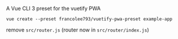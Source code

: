 A Vue CLI 3 preset for the vuetify PWA

```
vue create --preset francolee793/vuetify-pwa-preset example-app
```

remove `src/router.js` (router now in `src/router/index.js`)
